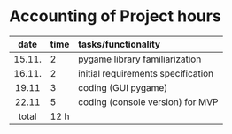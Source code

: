 # Accounting of Project hours

| date  | time | tasks/functionality |
| :-----:|:-----| :-----|
| 15.11. | 2    | pygame library familiarization |
| 16.11. | 2    |  initial requirements specification |
| 19.11  | 3    | coding (GUI pygame) |
| 22.11  | 5    | coding (console version) for MVP |
| total | 12 h | | 
